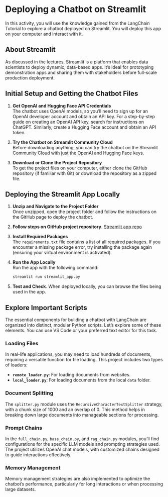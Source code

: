 # Deploying a Chatbot on Streamlit
In this activity, you will use the knowledge gained from the LangChain Tutorial to explore a chatbot deployed on Streamlit. You will deploy this app on your computer and interact with it.

## About Streamlit

As discussed in the lectures, Streamlit is a platform that enables data scientists to deploy dynamic, data-based apps. It’s ideal for prototyping demonstration apps and sharing them with stakeholders before full-scale production deployment.

## Initial Setup and Getting the Chatbot Files

1. **Get OpenAI and Hugging Face API Credentials**  
   The chatbot uses OpenAI models, so you’ll need to sign up for an OpenAI developer account and obtain an API key. For a step-by-step guide on creating an OpenAI API key, search for instructions on ChatGPT. Similarly, create a Hugging Face account and obtain an API token.

2. **Try the Chatbot on Streamlit Community Cloud**  
   Before downloading anything, you can try the chatbot on the Streamlit Community Cloud with just the OpenAI and Hugging Face keys.

3. **Download or Clone the Project Repository**  
   To get the project files on your computer, either clone the GitHub repository (if familiar with Git) or download the repository as a zipped file.

## Deploying the Streamlit App Locally

1. **Unzip and Navigate to the Project Folder**  
   Once unzipped, open the project folder and follow the instructions on the GitHub page to deploy the chatbot.

2. **Follow steps on GitHub project repository**. [Streamlit app repo](https://github.com/worldbank/RAG-Based-ChatBot-Example)


3. **Install Required Packages**  
   The `requirements.txt` file contains a list of all required packages. If you encounter a missing package error, try installing the package again (ensuring your virtual environment is activated).

4. **Run the App Locally**  
   Run the app with the following command:  
   ```bash
   streamlit run streamlit_app.py
   ```
5. **Test and Check**. When deployed locally, you can browse the files being used in the app.

## Explore Important Scripts

The essential components for building a chatbot with LangChain are organized into distinct, modular Python scripts. Let’s explore some of these elements. You can use VS Code or your preferred text editor for this task.

### Loading Files
In real-life applications, you may need to load hundreds of documents, requiring a versatile function for file loading. This project includes two types of loaders:
- **`remote_loader.py`**: For loading documents from websites.
- **`local_loader.py`**: For loading documents from the local `data` folder.

### Document Splitting
The `splitter.py` module uses the `RecursiveCharacterTextSplitter` strategy, with a chunk size of 1000 and an overlap of 0. This method helps in breaking down large documents into manageable sections for processing.

### Prompt Chains
In the `full_chain.py`, `base_chain.py`, and `rag_chain.py` modules, you’ll find configurations for the specific LLM models and prompting strategies used. The project utilizes OpenAI chat models, with customized chains designed to guide interactions effectively.

### Memory Management
Memory management strategies are also implemented to optimize the chatbot’s performance, particularly for long interactions or when processing large datasets.


